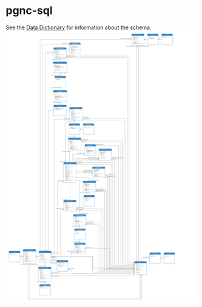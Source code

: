 # pgnc-sql

See the [Data Dictionary](https://github.com/HGNC/pgnc_db_schema/blob/main/pgnc_20240624172110.pdf) for information about the schema.
![PGNC diagram](https://github.com/HGNC/pgnc_db_schema/blob/main/pgnc-diagram.svg)
